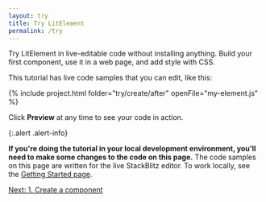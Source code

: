 ```yaml
---
layout: try
title: Try LitElement
permalink: /try
---
```


Try LitElement in live-editable code without installing anything. Build your first component, use it in a web page, and add style with CSS. 

This tutorial has live code samples that you can edit, like this:

{% include project.html folder="try/create/after" openFile="my-element.js" %}

Click **Preview** at any time to see your code in action. 

{:.alert .alert-info}
<div>

**If you're doing the tutorial in your local development environment, you'll need to make some changes to the code on this page.** The code samples on this page are written for the live StackBlitz editor. To work locally, see the [Getting Started page](start). 

</div>

[Next: 1. Create a component](/try/create)
